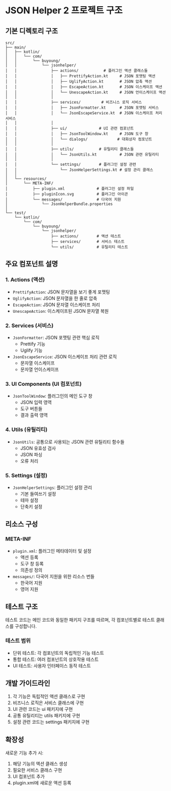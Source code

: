 # JSON Helper 2 프로젝트 구조

## 기본 디렉토리 구조

```
src/
├── main/
│   ├── kotlin/
│   │   └── com/
│   │       └── buyoung/
│   │           └── jsonhelper/
│   │               ├── actions/           # 플러그인 액션 클래스들
│   │               │   ├── PrettifyAction.kt     # JSON 포맷팅 액션
│   │               │   ├── UglifyAction.kt       # JSON 압축 액션
│   │               │   ├── EscapeAction.kt       # JSON 이스케이프 액션
│   │               │   └── UnescapeAction.kt     # JSON 언이스케이프 액션
│   │               │
│   │               ├── services/         # 비즈니스 로직 서비스
│   │               │   ├── JsonFormatter.kt      # JSON 포맷팅 서비스
│   │               │   └── JsonEscapeService.kt  # JSON 이스케이프 처리 서비스
│   │               │
│   │               ├── ui/              # UI 관련 컴포넌트
│   │               │   ├── JsonToolWindow.kt     # JSON 도구 창
│   │               │   └── dialogs/             # 대화상자 컴포넌트
│   │               │
│   │               ├── utils/           # 유틸리티 클래스들
│   │               │   └── JsonUtils.kt          # JSON 관련 유틸리티
│   │               │
│   │               └── settings/        # 플러그인 설정 관련
│   │                   └── JsonHelperSettings.kt # 설정 관리 클래스
│   │
│   └── resources/
│       └── META-INF/
│           ├── plugin.xml              # 플러그인 설정 파일
│           ├── pluginIcon.svg          # 플러그인 아이콘
│           └── messages/               # 다국어 지원
│               └── JsonHelperBundle.properties
│
└── test/
    └── kotlin/
        └── com/
            └── buyoung/
                └── jsonhelper/
                    ├── actions/        # 액션 테스트
                    ├── services/       # 서비스 테스트
                    └── utils/          # 유틸리티 테스트

```

## 주요 컴포넌트 설명

### 1. Actions (액션)
- `PrettifyAction`: JSON 문자열을 보기 좋게 포맷팅
- `UglifyAction`: JSON 문자열을 한 줄로 압축
- `EscapeAction`: JSON 문자열 이스케이프 처리
- `UnescapeAction`: 이스케이프된 JSON 문자열 복원

### 2. Services (서비스)
- `JsonFormatter`: JSON 포맷팅 관련 핵심 로직
  - Prettify 기능
  - Uglify 기능
- `JsonEscapeService`: JSON 이스케이프 처리 관련 로직
  - 문자열 이스케이프
  - 문자열 언이스케이프

### 3. UI Components (UI 컴포넌트)
- `JsonToolWindow`: 플러그인의 메인 도구 창
  - JSON 입력 영역
  - 도구 버튼들
  - 결과 출력 영역

### 4. Utils (유틸리티)
- `JsonUtils`: 공통으로 사용되는 JSON 관련 유틸리티 함수들
  - JSON 유효성 검사
  - JSON 파싱
  - 오류 처리

### 5. Settings (설정)
- `JsonHelperSettings`: 플러그인 설정 관리
  - 기본 들여쓰기 설정
  - 테마 설정
  - 단축키 설정

## 리소스 구성

### META-INF
- `plugin.xml`: 플러그인 메타데이터 및 설정
  - 액션 등록
  - 도구 창 등록
  - 의존성 정의
- `messages/`: 다국어 지원을 위한 리소스 번들
  - 한국어 지원
  - 영어 지원

## 테스트 구조

테스트 코드는 메인 코드와 동일한 패키지 구조를 따르며, 각 컴포넌트별로 테스트 클래스를 구성합니다.

### 테스트 범위
- 단위 테스트: 각 컴포넌트의 독립적인 기능 테스트
- 통합 테스트: 여러 컴포넌트의 상호작용 테스트
- UI 테스트: 사용자 인터페이스 동작 테스트

## 개발 가이드라인

1. 각 기능은 독립적인 액션 클래스로 구현
2. 비즈니스 로직은 서비스 클래스에 구현
3. UI 관련 코드는 ui 패키지에 구현
4. 공통 유틸리티는 utils 패키지에 구현
5. 설정 관련 코드는 settings 패키지에 구현

## 확장성

새로운 기능 추가 시:
1. 해당 기능의 액션 클래스 생성
2. 필요한 서비스 클래스 구현
3. UI 컴포넌트 추가
4. plugin.xml에 새로운 액션 등록
